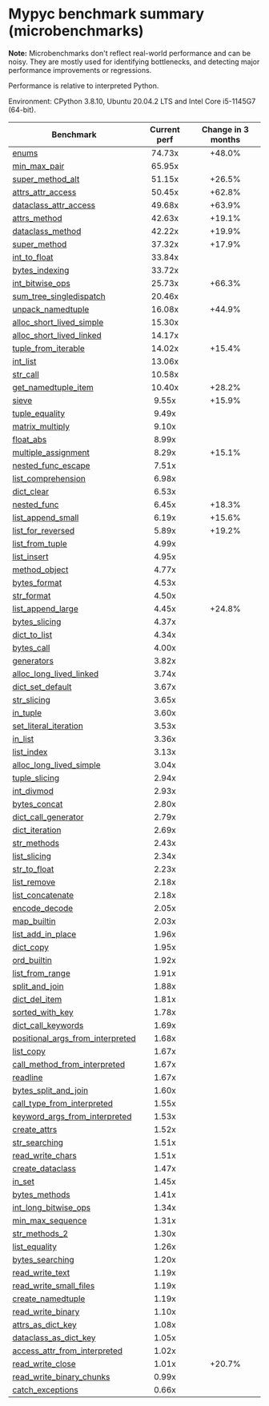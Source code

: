 # Mypyc benchmark summary (microbenchmarks)

**Note:** Microbenchmarks don't reflect real-world performance and can be noisy.
           They are mostly used for identifying bottlenecks, and detecting major performance
           improvements or regressions.

Performance is relative to interpreted Python.

Environment: CPython 3.8.10, Ubuntu 20.04.2 LTS and Intel Core i5-1145G7 (64-bit).

| Benchmark | Current perf | Change in 3 months |
| --- | :---: | :---: |
| [enums](benchmarks/enums.md) | 74.73x | +48.0% |
| [min_max_pair](benchmarks/min_max_pair.md) | 65.95x |  |
| [super_method_alt](benchmarks/super_method_alt.md) | 51.15x | +26.5% |
| [attrs_attr_access](benchmarks/attrs_attr_access.md) | 50.45x | +62.8% |
| [dataclass_attr_access](benchmarks/dataclass_attr_access.md) | 49.68x | +63.9% |
| [attrs_method](benchmarks/attrs_method.md) | 42.63x | +19.1% |
| [dataclass_method](benchmarks/dataclass_method.md) | 42.22x | +19.9% |
| [super_method](benchmarks/super_method.md) | 37.32x | +17.9% |
| [int_to_float](benchmarks/int_to_float.md) | 33.84x |  |
| [bytes_indexing](benchmarks/bytes_indexing.md) | 33.72x |  |
| [int_bitwise_ops](benchmarks/int_bitwise_ops.md) | 25.73x | +66.3% |
| [sum_tree_singledispatch](benchmarks/sum_tree_singledispatch.md) | 20.46x |  |
| [unpack_namedtuple](benchmarks/unpack_namedtuple.md) | 16.08x | +44.9% |
| [alloc_short_lived_simple](benchmarks/alloc_short_lived_simple.md) | 15.30x |  |
| [alloc_short_lived_linked](benchmarks/alloc_short_lived_linked.md) | 14.17x |  |
| [tuple_from_iterable](benchmarks/tuple_from_iterable.md) | 14.02x | +15.4% |
| [int_list](benchmarks/int_list.md) | 13.06x |  |
| [str_call](benchmarks/str_call.md) | 10.58x |  |
| [get_namedtuple_item](benchmarks/get_namedtuple_item.md) | 10.40x | +28.2% |
| [sieve](benchmarks/sieve.md) | 9.55x | +15.9% |
| [tuple_equality](benchmarks/tuple_equality.md) | 9.49x |  |
| [matrix_multiply](benchmarks/matrix_multiply.md) | 9.10x |  |
| [float_abs](benchmarks/float_abs.md) | 8.99x |  |
| [multiple_assignment](benchmarks/multiple_assignment.md) | 8.29x | +15.1% |
| [nested_func_escape](benchmarks/nested_func_escape.md) | 7.51x |  |
| [list_comprehension](benchmarks/list_comprehension.md) | 6.98x |  |
| [dict_clear](benchmarks/dict_clear.md) | 6.53x |  |
| [nested_func](benchmarks/nested_func.md) | 6.45x | +18.3% |
| [list_append_small](benchmarks/list_append_small.md) | 6.19x | +15.6% |
| [list_for_reversed](benchmarks/list_for_reversed.md) | 5.89x | +19.2% |
| [list_from_tuple](benchmarks/list_from_tuple.md) | 4.99x |  |
| [list_insert](benchmarks/list_insert.md) | 4.95x |  |
| [method_object](benchmarks/method_object.md) | 4.77x |  |
| [bytes_format](benchmarks/bytes_format.md) | 4.53x |  |
| [str_format](benchmarks/str_format.md) | 4.50x |  |
| [list_append_large](benchmarks/list_append_large.md) | 4.45x | +24.8% |
| [bytes_slicing](benchmarks/bytes_slicing.md) | 4.37x |  |
| [dict_to_list](benchmarks/dict_to_list.md) | 4.34x |  |
| [bytes_call](benchmarks/bytes_call.md) | 4.00x |  |
| [generators](benchmarks/generators.md) | 3.82x |  |
| [alloc_long_lived_linked](benchmarks/alloc_long_lived_linked.md) | 3.74x |  |
| [dict_set_default](benchmarks/dict_set_default.md) | 3.67x |  |
| [str_slicing](benchmarks/str_slicing.md) | 3.65x |  |
| [in_tuple](benchmarks/in_tuple.md) | 3.60x |  |
| [set_literal_iteration](benchmarks/set_literal_iteration.md) | 3.53x |  |
| [in_list](benchmarks/in_list.md) | 3.36x |  |
| [list_index](benchmarks/list_index.md) | 3.13x |  |
| [alloc_long_lived_simple](benchmarks/alloc_long_lived_simple.md) | 3.04x |  |
| [tuple_slicing](benchmarks/tuple_slicing.md) | 2.94x |  |
| [int_divmod](benchmarks/int_divmod.md) | 2.93x |  |
| [bytes_concat](benchmarks/bytes_concat.md) | 2.80x |  |
| [dict_call_generator](benchmarks/dict_call_generator.md) | 2.79x |  |
| [dict_iteration](benchmarks/dict_iteration.md) | 2.69x |  |
| [str_methods](benchmarks/str_methods.md) | 2.43x |  |
| [list_slicing](benchmarks/list_slicing.md) | 2.34x |  |
| [str_to_float](benchmarks/str_to_float.md) | 2.23x |  |
| [list_remove](benchmarks/list_remove.md) | 2.18x |  |
| [list_concatenate](benchmarks/list_concatenate.md) | 2.18x |  |
| [encode_decode](benchmarks/encode_decode.md) | 2.05x |  |
| [map_builtin](benchmarks/map_builtin.md) | 2.03x |  |
| [list_add_in_place](benchmarks/list_add_in_place.md) | 1.96x |  |
| [dict_copy](benchmarks/dict_copy.md) | 1.95x |  |
| [ord_builtin](benchmarks/ord_builtin.md) | 1.92x |  |
| [list_from_range](benchmarks/list_from_range.md) | 1.91x |  |
| [split_and_join](benchmarks/split_and_join.md) | 1.88x |  |
| [dict_del_item](benchmarks/dict_del_item.md) | 1.81x |  |
| [sorted_with_key](benchmarks/sorted_with_key.md) | 1.78x |  |
| [dict_call_keywords](benchmarks/dict_call_keywords.md) | 1.69x |  |
| [positional_args_from_interpreted](benchmarks/positional_args_from_interpreted.md) | 1.68x |  |
| [list_copy](benchmarks/list_copy.md) | 1.67x |  |
| [call_method_from_interpreted](benchmarks/call_method_from_interpreted.md) | 1.67x |  |
| [readline](benchmarks/readline.md) | 1.67x |  |
| [bytes_split_and_join](benchmarks/bytes_split_and_join.md) | 1.60x |  |
| [call_type_from_interpreted](benchmarks/call_type_from_interpreted.md) | 1.55x |  |
| [keyword_args_from_interpreted](benchmarks/keyword_args_from_interpreted.md) | 1.53x |  |
| [create_attrs](benchmarks/create_attrs.md) | 1.52x |  |
| [str_searching](benchmarks/str_searching.md) | 1.51x |  |
| [read_write_chars](benchmarks/read_write_chars.md) | 1.51x |  |
| [create_dataclass](benchmarks/create_dataclass.md) | 1.47x |  |
| [in_set](benchmarks/in_set.md) | 1.45x |  |
| [bytes_methods](benchmarks/bytes_methods.md) | 1.41x |  |
| [int_long_bitwise_ops](benchmarks/int_long_bitwise_ops.md) | 1.34x |  |
| [min_max_sequence](benchmarks/min_max_sequence.md) | 1.31x |  |
| [str_methods_2](benchmarks/str_methods_2.md) | 1.30x |  |
| [list_equality](benchmarks/list_equality.md) | 1.26x |  |
| [bytes_searching](benchmarks/bytes_searching.md) | 1.20x |  |
| [read_write_text](benchmarks/read_write_text.md) | 1.19x |  |
| [read_write_small_files](benchmarks/read_write_small_files.md) | 1.19x |  |
| [create_namedtuple](benchmarks/create_namedtuple.md) | 1.19x |  |
| [read_write_binary](benchmarks/read_write_binary.md) | 1.10x |  |
| [attrs_as_dict_key](benchmarks/attrs_as_dict_key.md) | 1.08x |  |
| [dataclass_as_dict_key](benchmarks/dataclass_as_dict_key.md) | 1.05x |  |
| [access_attr_from_interpreted](benchmarks/access_attr_from_interpreted.md) | 1.02x |  |
| [read_write_close](benchmarks/read_write_close.md) | 1.01x | +20.7% |
| [read_write_binary_chunks](benchmarks/read_write_binary_chunks.md) | 0.99x |  |
| [catch_exceptions](benchmarks/catch_exceptions.md) | 0.66x |  |
